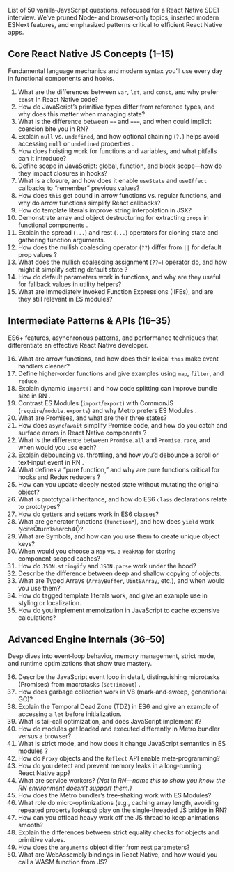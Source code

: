 List of 50 vanilla‑JavaScript questions, refocused for a React Native SDE1 interview. We’ve pruned Node‑ and browser‑only topics, inserted modern ESNext features, and emphasized patterns critical to efficient React Native apps.  

## Core React Native JS Concepts (1–15)  
Fundamental language mechanics and modern syntax you’ll use every day in functional components and hooks.  

1. What are the differences between `var`, `let`, and `const`, and why prefer `const` in React Native code?  
2. How do JavaScript’s primitive types differ from reference types, and why does this matter when managing state?  
3. What is the difference between `==` and `===`, and when could implicit coercion bite you in RN?  
4. Explain `null` vs. `undefined`, and how optional chaining (`?.`) helps avoid accessing `null` or `undefined` properties .  
5. How does hoisting work for functions and variables, and what pitfalls can it introduce?  
6. Define scope in JavaScript: global, function, and block scope—how do they impact closures in hooks?  
7. What is a closure, and how does it enable `useState` and `useEffect` callbacks to “remember” previous values?  
8. How does `this` get bound in arrow functions vs. regular functions, and why do arrow functions simplify React callbacks?  
9. How do template literals improve string interpolation in JSX?  
10. Demonstrate array and object destructuring for extracting `props` in functional components .  
11. Explain the spread (`...`) and rest (`...`) operators for cloning state and gathering function arguments.  
12. How does the nullish coalescing operator (`??`) differ from `||` for default prop values ?  
13. What does the nullish coalescing assignment (`??=`) operator do, and how might it simplify setting default state ?  
14. How do default parameters work in functions, and why are they useful for fallback values in utility helpers?  
15. What are Immediately Invoked Function Expressions (IIFEs), and are they still relevant in ES modules?  

## Intermediate Patterns & APIs (16–35)  
ES6+ features, asynchronous patterns, and performance techniques that differentiate an effective React Native developer.  

16. What are arrow functions, and how does their lexical `this` make event handlers cleaner?  
17. Define higher‑order functions and give examples using `map`, `filter`, and `reduce`.  
18. Explain dynamic `import()` and how code splitting can improve bundle size in RN .  
19. Contrast ES Modules (`import`/`export`) with CommonJS (`require`/`module.exports`) and why Metro prefers ES Modules .  
20. What are Promises, and what are their three states?  
21. How does `async`/`await` simplify Promise code, and how do you catch and surface errors in React Native components ?  
22. What is the difference between `Promise.all` and `Promise.race`, and when would you use each?  
23. Explain debouncing vs. throttling, and how you’d debounce a scroll or text‑input event in RN .  
24. What defines a “pure function,” and why are pure functions critical for hooks and Redux reducers ?  
25. How can you update deeply nested state without mutating the original object?  
26. What is prototypal inheritance, and how do ES6 `class` declarations relate to prototypes?  
27. How do getters and setters work in ES6 classes?  
28. What are generator functions (`function*`), and how does `yield` work citeturn1search4?  
29. What are Symbols, and how can you use them to create unique object keys?  
30. When would you choose a `Map` vs. a `WeakMap` for storing component‑scoped caches?  
31. How do `JSON.stringify` and `JSON.parse` work under the hood?  
32. Describe the difference between deep and shallow copying of objects.  
33. What are Typed Arrays (`ArrayBuffer`, `Uint8Array`, etc.), and when would you use them?  
34. How do tagged template literals work, and give an example use in styling or localization.  
35. How do you implement memoization in JavaScript to cache expensive calculations?  

## Advanced Engine Internals (36–50)  
Deep dives into event‑loop behavior, memory management, strict mode, and runtime optimizations that show true mastery.  

36. Describe the JavaScript event loop in detail, distinguishing microtasks (Promises) from macrotasks (`setTimeout`) .  
37. How does garbage collection work in V8 (mark‑and‑sweep, generational GC)? 
38. Explain the Temporal Dead Zone (TDZ) in ES6 and give an example of accessing a `let` before initialization.  
39. What is tail‑call optimization, and does JavaScript implement it?  
40. How do modules get loaded and executed differently in Metro bundler versus a browser?  
41. What is strict mode, and how does it change JavaScript semantics in ES modules ?  
42. How do `Proxy` objects and the `Reflect` API enable meta‑programming?  
43. How do you detect and prevent memory leaks in a long‑running React Native app?  
44. What are service workers? *(Not in RN—name this to show you know the RN environment doesn’t support them.)*  
45. How does the Metro bundler’s tree‑shaking work with ES Modules?  
46. What role do micro‑optimizations (e.g., caching array length, avoiding repeated property lookups) play on the single‑threaded JS bridge in RN?  
47. How can you offload heavy work off the JS thread to keep animations smooth?  
48. Explain the differences between strict equality checks for objects and primitive values.  
49. How does the `arguments` object differ from rest parameters?  
50. What are WebAssembly bindings in React Native, and how would you call a WASM function from JS?  

